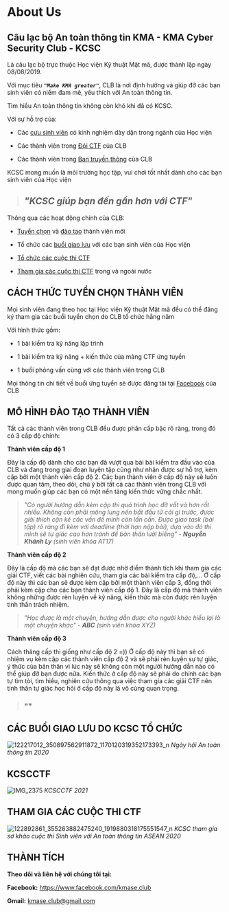 # About Us  
  
  
## **Câu lạc bộ An toàn thông tin KMA - KMA Cyber Security Club - KCSC** 

Là câu lạc bộ trực thuộc Học viện Kỹ thuật Mật mã, được thành lập ngày 08/08/2019.  

Với mục tiêu ***`"Make KMA greater"`***, CLB là nơi định hướng và giúp đỡ các bạn sinh viên có niềm đam mê, yêu thích với An toàn thông tin.  

Tìm hiểu An toàn thông tin không còn khó khi đã có KCSC.  

Với sự hỗ trợ của:  

* Các [cựu sinh viên](https://kcsc-club.github.io/team-members/) có kinh nghiệm dày dặn trong ngành của Học viện  

* Các thành viên trong [Đội CTF](https://kcsc-club.github.io/team-members/) của CLB 

* Các thành viên trong [Ban truyền thông](https://kcsc-club.github.io/team-members/) của CLB  

KCSC mong muốn là môi trường học tập, vui chơi tốt nhất dành cho các bạn sinh viên của Học viện  


> ## ***"KCSC giúp bạn đến gần hơn với CTF"***  

Thông qua các hoạt động chính của CLB: 

* [Tuyển chọn](#cách-thức-tuyển-chọn-thành-viên) và [đào tạo](#mô-hình-đào-tạo-thành-viên) thành viên mới  

* Tổ chức các [buổi giao lưu](#các-buổi-giao-lưu-do-kcsc-tổ-chức) với các bạn sinh viên của Học viện  

* [Tổ chức các cuộc thi CTF](#kcscctf)  

* [Tham gia các cuộc thi CTF](#tham-gia-các-cuộc-thi-ctf) trong và ngoài nước  

## CÁCH THỨC TUYỂN CHỌN THÀNH VIÊN

Mọi sinh viên đang theo học tại Học viện Kỹ thuật Mật mã đều có thể đăng ký tham gia các buổi tuyển chọn do CLB tổ chức hằng năm  

Với hình thức gồm: 
* 1 bài kiểm tra kỹ năng lập trình
 
* 1 bài kiểm tra kỹ năng + kiến thức của mảng CTF ứng tuyển

* 1 buổi phỏng vấn cùng với các thành viên trong CLB

Mọi thông tin chi tiết về buổi ứng tuyển sẽ được đăng tải tại [Facebook](https://www.facebook.com/kmase.club) của CLB

## MÔ HÌNH ĐÀO TẠO THÀNH VIÊN  

Tất cả các thành viên trong CLB đều được phân cấp bậc rõ ràng, trong đó có 3 cấp độ chính:  

**Thành viên cấp độ 1**  

Đây là cấp độ dành cho các bạn đã vượt qua bài bài kiểm tra đầu vào của CLB và đang trong giai đoạn luyện tập cũng như nhận được sự hỗ trợ, kèm cặp bởi một thành viên cấp độ 2. Các bạn thành viên ở cấp độ này sẽ luôn được quan tâm, theo dõi, chú ý bởi tất cả các thành viên trong CLB với mong muốn giúp các bạn có một nền tảng kiến thức vững chắc nhất. 

> *"Có người hướng dẫn kèm cặp thì quá trình học đỡ vất vả hơn rất nhiều. Không còn phải mông lung nên bắt đầu từ cái gì trước, được giải thích cặn kẽ các vấn đề mình còn lấn cấn. Được giao task (bài tập) rõ ràng đi kèm với deadline (thời hạn nộp bài), dựa vào đó thì mình sẽ tự giác cao hơn tránh để bản thân lười biếng"* - ***Nguyễn Khánh Ly*** *(sinh viên khóa AT17)*

**Thành viên cấp độ 2**  

Đây là cấp độ mà các bạn sẽ đạt được nhờ điểm thành tích khi tham gia các giải CTF, viết các bài nghiên cứu, tham gia các bài kiểm tra cấp độ,... Ở cấp độ này thì các bạn sẽ được kèm cặp bởi một thành viên cấp 3, đồng thời phải kèm cặp cho các bạn thành viên cấp độ 1. Đây là cấp độ mà thành viên không những được rèn luyện về kỹ năng, kiến thức mà còn được rèn luyện tinh thần trách nhiệm.

> *"Học được là một chuyện, hướng dẫn được cho người khác hiểu lại là một chuyện khác"* - ***ABC*** *(sinh viên khóa XYZ)*  

**Thành viên cấp độ 3**

Cách thăng cấp thì giống như cấp độ 2 =)) Ở cấp độ này thì bạn sẽ có nhiệm vụ kèm cặp các thành viên cấp độ 2 và sẽ phải rèn luyện sự tự giác, ý thức của bản thân vì lúc này sẽ không còn một người hướng dẫn nào có thể giúp đỡ bạn được nữa. Kiến thức ở cấp độ này sẽ phải do chính các bạn tự tìm tòi, tìm hiểu, nghiên cứu thông qua việc tham gia các giải CTF nên tinh thần tự giác học hỏi ở cấp độ này là vô cùng quan trọng.  

>### ""  
 
## CÁC BUỔI GIAO LƯU DO KCSC TỔ CHỨC  

![122217012_350897562911872_1170120319352173393_n](https://user-images.githubusercontent.com/74854445/125600469-06baa3fe-f470-4621-847d-b2381d43e097.jpg)
*Ngày hội An toàn thông tin 2020*

## KCSCCTF  

![IMG_2375](https://user-images.githubusercontent.com/74854445/125601188-aa300c42-1df3-45bd-bdb5-f0b5f924a283.jpg)
*KCSCCTF 2021*

## THAM GIA CÁC CUỘC THI CTF  

![122892861_355263882475240_1919880318175551547_n](https://user-images.githubusercontent.com/74854445/125599861-4cc57197-a648-4d88-9953-c2ca4853d222.jpg)
*KCSC tham gia sơ khảo cuộc thi Sinh viên với An toàn thông tin ASEAN 2020*

## THÀNH TÍCH  

**Theo dõi và liên hệ với chúng tôi tại:**  

**Facebook:** https://www.facebook.com/kmase.club  

**Gmail:** kmase.club@gmail.com
